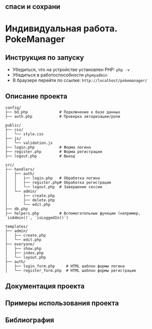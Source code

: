 ## спаси и сохрани

# Индивидуальная работа. PokeManager

## Инструкция по запуску
- Убедиться, что на устройстве установлен PHP: `php -v`
- Убедиться в работоспособности `phpmyadmin`
- В браузере перейти по ссылке: `http://localhost/pokemanager/`
  
## Описание проекта
```
config/
├── bd.php              # Подключение к базе данных
├── auth.php            # Проверка авторизации/роли

public/
├── css/
│   └── style.css
├── js/
│   └── validation.js
├── login.php           # Форма логина
├── register.php        # Форма регистрации
├── logout.php          # Выход

src/
├── handlers/
│   ├── auth/
│   │   ├── login.php   # Обработка логина
│   │   ├── register.php# Обработка регистрации
│   │   └── logout.php  # Завершение сессии
│   └── admin/
│       ├── create.php
│       ├── delete.php
│       └── edit.php
├── db.php
├── helpers.php         # Вспомогательные функции (например, `isAdmin()`, `isLoggedIn()`)

templates/
├── admin/
│   ├── create.php
│   └── edit.php
├── everyone/
│   ├── show.php
│   ├── index.php
│   └── layout.php
├── auth/
│   ├── login_form.php     # HTML шаблон формы логина
│   └── register_form.php  # HTML шаблон формы регистрации

```

## Документация проекта

## Примеры использования проекта

## Библиография
